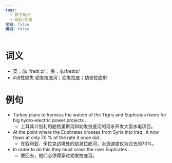 ```yaml
---
tags:
  - 首字母/E
  - 级别/托福
掌握: false
模糊: false
---
```

# 词义
- 英：/juːˈfreɪtiːz/； 美：/juˈfreɪtiz/
- #词性缺失 幼发拉底河；幼发拉底；幼发拉底斯
# 例句
- Turkey plans to harness the waters of the Tigris and Euphrates rivers for big hydro-electric power projects .
	- 土耳其计划利用底格里斯河和幼发拉底河的河水开发大型水电项目。
- At the point where the Euphrates crosses from Syria into Iraq , it now flows at only 70 % of the rate it once did .
	- 在叙利亚、伊拉克边境处的幼发拉底河，水流速度仅为过去的70%。
- In order to do this they must cross the river Euphrates .
	- 要回去，他们必须得穿过幼发拉底河。
